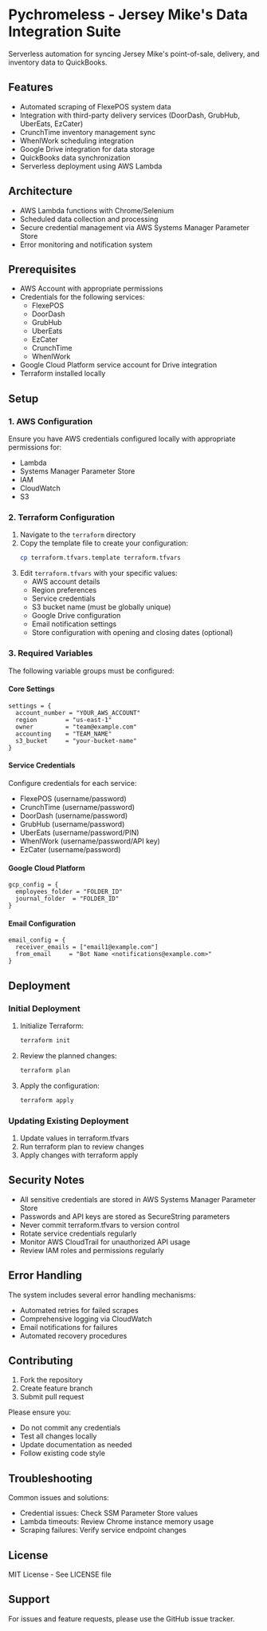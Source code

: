 # Pychromeless - Jersey Mike's Data Integration Suite

Serverless automation for syncing Jersey Mike's point-of-sale, delivery, and inventory data to QuickBooks.

## Features

- Automated scraping of FlexePOS system data
- Integration with third-party delivery services (DoorDash, GrubHub, UberEats, EzCater)
- CrunchTime inventory management sync
- WhenIWork scheduling integration
- Google Drive integration for data storage
- QuickBooks data synchronization
- Serverless deployment using AWS Lambda

## Architecture

- AWS Lambda functions with Chrome/Selenium
- Scheduled data collection and processing
- Secure credential management via AWS Systems Manager Parameter Store
- Error monitoring and notification system

## Prerequisites

- AWS Account with appropriate permissions
- Credentials for the following services:
  - FlexePOS
  - DoorDash
  - GrubHub
  - UberEats
  - EzCater
  - CrunchTime
  - WhenIWork
- Google Cloud Platform service account for Drive integration
- Terraform installed locally

## Setup

### 1. AWS Configuration

Ensure you have AWS credentials configured locally with appropriate permissions for:

- Lambda
- Systems Manager Parameter Store
- IAM
- CloudWatch
- S3

### 2. Terraform Configuration

1. Navigate to the `terraform` directory
2. Copy the template file to create your configuration:
   ```bash
   cp terraform.tfvars.template terraform.tfvars
   ```
3. Edit `terraform.tfvars` with your specific values:
   - AWS account details
   - Region preferences
   - Service credentials
   - S3 bucket name (must be globally unique)
   - Google Drive configuration
   - Email notification settings
   - Store configuration with opening and closing dates (optional)

### 3. Required Variables

The following variable groups must be configured:

#### Core Settings

```hcl
settings = {
  account_number = "YOUR_AWS_ACCOUNT"
  region        = "us-east-1"
  owner         = "team@example.com"
  accounting    = "TEAM_NAME"
  s3_bucket     = "your-bucket-name"
}
```

#### Service Credentials

Configure credentials for each service:

- FlexePOS (username/password)
- CrunchTime (username/password)
- DoorDash (username/password)
- GrubHub (username/password)
- UberEats (username/password/PIN)
- WhenIWork (username/password/API key)
- EzCater (username/password)

#### Google Cloud Platform

```hcl
gcp_config = {
  employees_folder = "FOLDER_ID"
  journal_folder  = "FOLDER_ID"
}
```

#### Email Configuration

```hcl
email_config = {
  receiver_emails = ["email1@example.com"]
  from_email     = "Bot Name <notifications@example.com>"
}
```

## Deployment

### Initial Deployment

1. Initialize Terraform:

   ```bash
   terraform init
   ```

2. Review the planned changes:

   ```bash
   terraform plan
   ```

3. Apply the configuration:
   ```bash
   terraform apply
   ```

### Updating Existing Deployment

1. Update values in terraform.tfvars
2. Run terraform plan to review changes
3. Apply changes with terraform apply

## Security Notes

- All sensitive credentials are stored in AWS Systems Manager Parameter Store
- Passwords and API keys are stored as SecureString parameters
- Never commit terraform.tfvars to version control
- Rotate service credentials regularly
- Monitor AWS CloudTrail for unauthorized API usage
- Review IAM roles and permissions regularly

## Error Handling

The system includes several error handling mechanisms:

- Automated retries for failed scrapes
- Comprehensive logging via CloudWatch
- Email notifications for failures
- Automated recovery procedures

## Contributing

1. Fork the repository
2. Create feature branch
3. Submit pull request

Please ensure you:

- Do not commit any credentials
- Test all changes locally
- Update documentation as needed
- Follow existing code style

## Troubleshooting

Common issues and solutions:

- Credential issues: Check SSM Parameter Store values
- Lambda timeouts: Review Chrome instance memory usage
- Scraping failures: Verify service endpoint changes

## License

MIT License - See LICENSE file

## Support

For issues and feature requests, please use the GitHub issue tracker.
